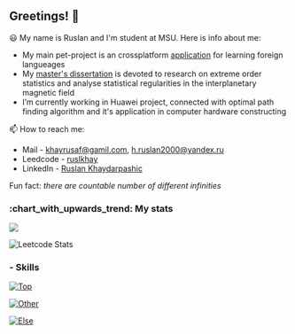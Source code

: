 ## Greetings! :raising_hand:

:smiley: My name is Ruslan and I'm student at MSU. Here is info about me:
- My main pet-project is an crossplatform [application](https://github.com/ruslkhay/ReaBooKivyMD) for learning foreign langueages
- My [master's dissertation](https://github.com/ruslkhay/Magfield) is devoted to research on extreme order statistics and analyse statistical regularities in the interplanetary magnetic field
- I’m currently working in Huawei project, connected with optimal path finding algorithm and it's application in computer hardware constructing

📫 How to reach me:
- Mail - khayrusaf@gamil.com, h.ruslan2000@yandex.ru
- Leedcode - [ruslkhay](https://leetcode.com/u/ruslkhay/)
- LinkedIn - [Ruslan Khaydarpashic](https://linkedin.com/in/ruslan-khaydarpashich-214784282)

Fun fact: *there are countable number of different infinities*

<p align="center">
  <h3> :chart_with_upwards_trend: My stats </h3>
   </p>

<p align="left" >
<a href="https://github.com/anuraghazra/github-readme-stats"> 
    <img  src="https://github-readme-stats.vercel.app/api?username=ruslkhay&&show_icons=true&theme=radical"/>
  </a>

</p>

![Leetcode Stats](https://leetcard.jacoblin.cool/ruslkhay)

### - Skills
[![Top](https://skillicons.dev/icons?i=py,cpp,git,postgres,bash)](https://skillicons.dev)

[![Other](https://skillicons.dev/icons?i=c,cs,dotnet,r)](https://skillicons.dev)

[![Else](https://skillicons.dev/icons?i=linux,windows,github,gitlab)](https://skillicons.dev)

